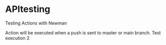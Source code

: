 # APItesting
Testing Actions with Newman

Action will be executed when a push is sent to master or main branch.
Test execution 2